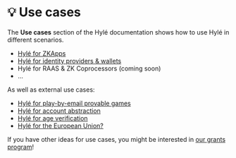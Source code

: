 # 💡 Use cases

The **Use cases** section of the Hylé documentation shows how to use Hylé in different scenarios.

- [Hylé for ZKApps](for-zk-apps.md)
- [Hylé for identity providers & wallets](for-identity-providers.md)
- Hylé for RAAS & ZK Coprocessors (coming soon)
- ...

As well as external use cases:

- [Hylé for play-by-email provable games](https://blog.hyle.eu/podcast-1-matteo-zkchess/)
- [Hylé for account abstraction](https://blog.hyle.eu/smart-wallets-must-be-provable/)
- [Hylé for age verification](https://blog.hyle.eu/freedom-and-privacy-with-zero-knowledge-proofs/)
- [Hylé for the European Union?](https://blog.hyle.eu/zero-knowledge-is-the-future-of-the-european-digital-identity-framework-2/)

If you have other ideas for use cases, you might be interested in [our grants program](https://github.com/Hyle-org/hyle/blob/main/GRANTS.md)!
